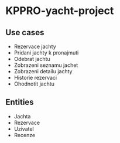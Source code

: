 # KPPRO-yacht-project

## Use cases
 - Rezervace jachty
 - Pridani jachty k pronajmuti
 - Odebrat jachtu
 - Zobrazeni seznamu jachet
 - Zobrazeni detailu jachty
 - Historie rezervaci
 - Ohodnotit jachtu


## Entities

 - Jachta
 - Rezervace
 - Uzivatel
 - Recenze